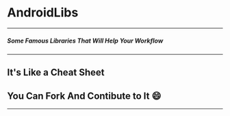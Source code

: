 # AndroidLibs

---

##### Some Famous Libraries That Will Help Your Workflow 

---

## It's Like a Cheat Sheet

## You Can Fork And Contibute to It :smile:

---
